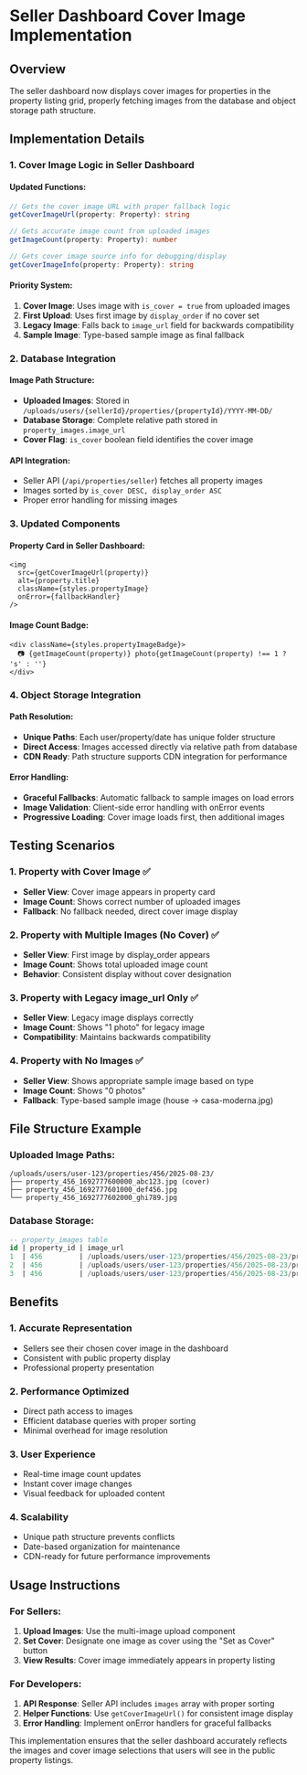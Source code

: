 # Seller Dashboard Cover Image Implementation

## Overview
The seller dashboard now displays cover images for properties in the property listing grid, properly fetching images from the database and object storage path structure.

## Implementation Details

### 1. Cover Image Logic in Seller Dashboard

#### Updated Functions:
```typescript
// Gets the cover image URL with proper fallback logic
getCoverImageUrl(property: Property): string

// Gets accurate image count from uploaded images
getImageCount(property: Property): number

// Gets cover image source info for debugging/display
getCoverImageInfo(property: Property): string
```

#### Priority System:
1. **Cover Image**: Uses image with `is_cover = true` from uploaded images
2. **First Upload**: Uses first image by `display_order` if no cover set
3. **Legacy Image**: Falls back to `image_url` field for backwards compatibility
4. **Sample Image**: Type-based sample image as final fallback

### 2. Database Integration

#### Image Path Structure:
- **Uploaded Images**: Stored in `/uploads/users/{sellerId}/properties/{propertyId}/YYYY-MM-DD/`
- **Database Storage**: Complete relative path stored in `property_images.image_url`
- **Cover Flag**: `is_cover` boolean field identifies the cover image

#### API Integration:
- Seller API (`/api/properties/seller`) fetches all property images
- Images sorted by `is_cover DESC, display_order ASC`
- Proper error handling for missing images

### 3. Updated Components

#### Property Card in Seller Dashboard:
```tsx
<img 
  src={getCoverImageUrl(property)} 
  alt={property.title}
  className={styles.propertyImage}
  onError={fallbackHandler}
/>
```

#### Image Count Badge:
```tsx
<div className={styles.propertyImageBadge}>
  📷 {getImageCount(property)} photo{getImageCount(property) !== 1 ? 's' : ''}
</div>
```

### 4. Object Storage Integration

#### Path Resolution:
- **Unique Paths**: Each user/property/date has unique folder structure
- **Direct Access**: Images accessed directly via relative path from database
- **CDN Ready**: Path structure supports CDN integration for performance

#### Error Handling:
- **Graceful Fallbacks**: Automatic fallback to sample images on load errors
- **Image Validation**: Client-side error handling with onError events
- **Progressive Loading**: Cover image loads first, then additional images

## Testing Scenarios

### 1. Property with Cover Image ✅
- **Seller View**: Cover image appears in property card
- **Image Count**: Shows correct number of uploaded images
- **Fallback**: No fallback needed, direct cover image display

### 2. Property with Multiple Images (No Cover) ✅
- **Seller View**: First image by display_order appears
- **Image Count**: Shows total uploaded image count
- **Behavior**: Consistent display without cover designation

### 3. Property with Legacy image_url Only ✅
- **Seller View**: Legacy image displays correctly
- **Image Count**: Shows "1 photo" for legacy image
- **Compatibility**: Maintains backwards compatibility

### 4. Property with No Images ✅
- **Seller View**: Shows appropriate sample image based on type
- **Image Count**: Shows "0 photos"
- **Fallback**: Type-based sample image (house → casa-moderna.jpg)

## File Structure Example

### Uploaded Image Paths:
```
/uploads/users/user-123/properties/456/2025-08-23/
├── property_456_1692777600000_abc123.jpg (cover)
├── property_456_1692777601000_def456.jpg
└── property_456_1692777602000_ghi789.jpg
```

### Database Storage:
```sql
-- property_images table
id | property_id | image_url                                                           | is_cover | display_order
1  | 456         | /uploads/users/user-123/properties/456/2025-08-23/property_456... | true     | 1
2  | 456         | /uploads/users/user-123/properties/456/2025-08-23/property_456... | false    | 2
3  | 456         | /uploads/users/user-123/properties/456/2025-08-23/property_456... | false    | 3
```

## Benefits

### 1. **Accurate Representation**
- Sellers see their chosen cover image in the dashboard
- Consistent with public property display
- Professional property presentation

### 2. **Performance Optimized**
- Direct path access to images
- Efficient database queries with proper sorting
- Minimal overhead for image resolution

### 3. **User Experience**
- Real-time image count updates
- Instant cover image changes
- Visual feedback for uploaded content

### 4. **Scalability**
- Unique path structure prevents conflicts
- Date-based organization for maintenance
- CDN-ready for future performance improvements

## Usage Instructions

### For Sellers:
1. **Upload Images**: Use the multi-image upload component
2. **Set Cover**: Designate one image as cover using the "Set as Cover" button
3. **View Results**: Cover image immediately appears in property listing

### For Developers:
1. **API Response**: Seller API includes `images` array with proper sorting
2. **Helper Functions**: Use `getCoverImageUrl()` for consistent image display
3. **Error Handling**: Implement onError handlers for graceful fallbacks

This implementation ensures that the seller dashboard accurately reflects the images and cover image selections that users will see in the public property listings.
